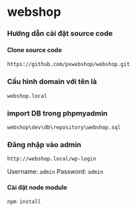 # webshop
### Hướng dẫn cài đặt source code
#### Clone source code
`https://github.com/pxwebshop/webshop.git`

### Cấu hình domain với tên là
`webshop.local`

### import DB trong phpmyadmin
`webshop\dev\db\repository\webshop.sql`

### Đăng nhập vào admin
`http://webshop.local/wp-login`

Username: `admin`
Password: `admin`

#### Cài đặt node module
`npm install`
 
### 